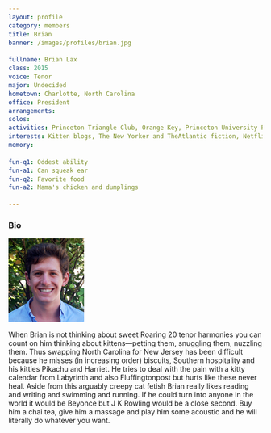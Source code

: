 ```yaml
---
layout: profile
category: members
title: Brian
banner: /images/profiles/brian.jpg

fullname: Brian Lax
class: 2015
voice: Tenor
major: Undecided
hometown: Charlotte, North Carolina
office: President
arrangements:
solos:
activities: Princeton Triangle Club, Orange Key, Princeton University Players
interests: Kitten blogs, The New Yorker and TheAtlantic fiction, Netflix, J Crew, the dynamics of the Wilcox sandwich ladies
memory:

fun-q1: Oddest ability
fun-a1: Can squeak ear
fun-q2: Favorite food
fun-a2: Mama's chicken and dumplings

---
```


### Bio

![Brian](/images/members/current/brian.jpg)

When Brian is not thinking about sweet Roaring 20 tenor harmonies you
can count on him thinking about kittens—petting them, snuggling them,
nuzzling them. Thus swapping North Carolina for New Jersey has been
difficult because he misses (in increasing order) biscuits, Southern
hospitality and his kitties Pikachu and Harriet.  He tries to deal
with the pain with a kitty calendar from Labyrinth and also
Fluffingtonpost but hurts like these never heal.  Aside from this
arguably creepy cat fetish Brian really likes reading and writing and
swimming and running.  If he could turn into anyone in the world it
would be Beyonce but J K Rowling would be a close second.  Buy him a
chai tea, give him a massage and play him some acoustic and he will
literally do whatever you want.
